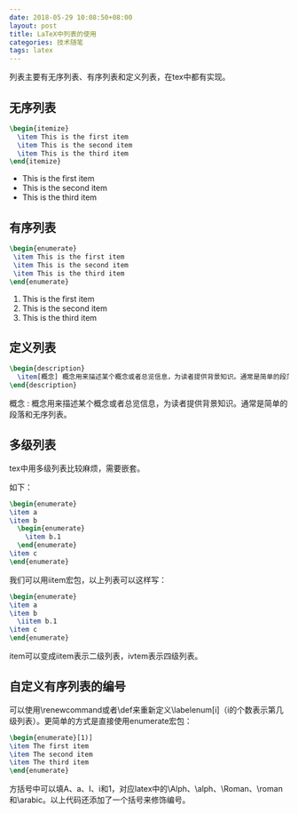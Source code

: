 ```yaml
---
date: 2018-05-29 10:08:50+08:00
layout: post
title: LaTeX中列表的使用
categories: 技术随笔
tags: latex
---
```


列表主要有无序列表、有序列表和定义列表，在tex中都有实现。

## 无序列表

```tex
\begin{itemize}
  \item This is the first item
  \item This is the second item
  \item This is the third item
\end{itemize}
```

* This is the first item
* This is the second item
* This is the third item


## 有序列表

```tex
\begin{enumerate}
 \item This is the first item
 \item This is the second item
 \item This is the third item
\end{enumerate}
```

1. This is the first item
2. This is the second item
3. This is the third item

## 定义列表

```tex
\begin{description}
  \item[概念] 概念用来描述某个概念或者总览信息，为读者提供背景知识。通常是简单的段落和无序列表。
\end{description}
```

概念
:  概念用来描述某个概念或者总览信息，为读者提供背景知识。通常是简单的段落和无序列表。

## 多级列表

tex中用多级列表比较麻烦，需要嵌套。

如下：

```tex
\begin{enumerate}
\item a
\item b
  \begin{enumerate}
    \item b.1
  \end{enumerate}
\item c
\end{enumerate}
```

我们可以用iitem宏包，以上列表可以这样写：

```tex
\begin{enumerate}
\item a
\item b
  \iitem b.1
\item c
\end{enumerate}
```

item可以变成iitem表示二级列表，ivtem表示四级列表。

## 自定义有序列表的编号

可以使用\renewcommand或者\def来重新定义\labelenum[i]（i的个数表示第几级列表）。更简单的方式是直接使用enumerate宏包：

```tex
\begin{enumerate}[1)]
\item The first item
\item The second item
\item The third item
\end{enumerate}
```

方括号中可以填A、a、I、i和1，对应latex中的\Alph、\alph、\Roman、\roman和\arabic。以上代码还添加了一个括号来修饰编号。
